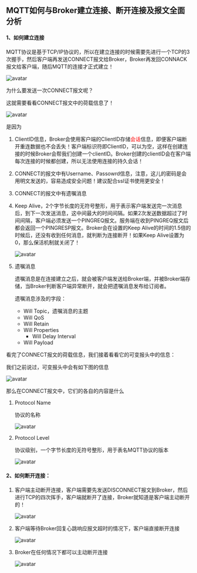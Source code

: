## MQTT如何与Broker建立连接、断开连接及报文全面分析



#### 1、如何建立连接

MQTT协议是基于TCP/IP协议的，所以在建立连接的时候需要先进行一个TCP的3次握手，然后客户端再发送CONNECT报文给Broker，Broker再发回CONNACK报文给客户端，随后MQTT的连接才正式建立！

![avatar](../images/image-20230830144352409.png)



为什么要发送一次CONNECT报文呢？

这就需要看看CONNECT报文中的荷载信息了！

![avatar](../images/WechatIMG726.png)

是因为

1. ClientID信息，Broker会使用客户端的ClientID存储<font color="red">会话</font>信息，即便客户端断开重连数据也不会丢失！客户端标识符即ClientID，可以为空，这样在创建连接的时候Broker会帮我们创建一个clientID。Broker创建的clientID会在客户端每次连接的时候都创建，所以无法使用连接的持久会话！

2. CONNECT的报文中有Username、Passowrd信息，注意，这儿的密码是会用明文发送的，容易造成安全问题！建议配合ssl证书使用更安全！

3. CONNECT的报文中有遗嘱消息

4. Keep Alive，2个字节长度的无符号整形，用于表示客户端发送完一次消息后，到下一次发送消息，这中间最大的时间间隔。如果2次发送数据超过了时间间隔，客户端必须发送一个PINGREQ报文。服务端在收到PINGREQ报文后都会返回一个PINGRESP报文。Broker会在设置的Keep Alive的时间的1.5倍的时候后，还没有收到任何消息，就判断为连接断开！如果Keep Alive设置为0，那么保活机制就关闭了！

   ![avatar](../images/WechatIMG730.png)

5. 遗嘱消息

   遗嘱消息是在连接建立之后，就会被客户端发送给Broker端，并被Broker端存储，当Broker判断客户端异常断开，就会把遗嘱消息发布给订阅者。

   遗嘱消息涉及的字段：

   - Will Topic，遗嘱消息的主题
   - Will QoS
   - Will Retain
   - Will Properties
     - Will Delay Interval
   - Will Payload



看完了CONNECT报文的荷载信息，我们接着看看它的可变报头中的信息：

我们之前说过，可变报头中会有如下图的信息

![avatar](../images/WechatIMG727.png)

那么在CONNECT报文中，它们的各自的内容是什么

1. Protocol Name

   协议的名称

   ![avatar](../images/WechatIMG728.png)

2. Protocol Level

   协议级别，一个字节长度的无符号整形，用于表名MQTT协议的版本

   ![avatar](../images/WechatIMG729.png)

   

   



#### 2、如何断开连接：

1. 客户端主动断开连接，客户端需要先发送DISCONNECT报文到Broker，然后进行TCP的四次挥手，客户端就断开了连接，Broker就知道是客户端主动断开的！

   ![avatar](../images/WechatIMG731.png)

2. 客户端等待Broker回复心跳响应报文超时的情况下，客户端直接断开连接

   ![avatar](../images/WechatIMG732.png)

3. Broker在任何情况下都可以主动断开连接

   ![avatar](../images/WechatIMG733.png)

